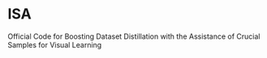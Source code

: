 # ISA
Official Code for Boosting Dataset Distillation with the Assistance of Crucial Samples for Visual Learning
